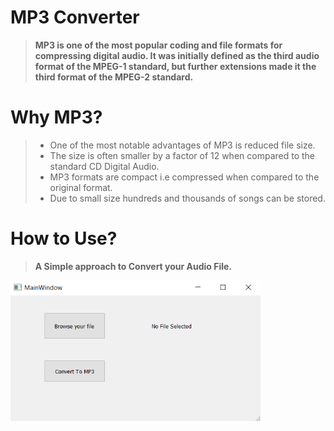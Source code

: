 # MP3 Converter
 
 >  **MP3 is one of the most popular coding and file formats for compressing digital audio. It was initially defined as the third audio format of the MPEG-1 standard, but further extensions made it the third format of the MPEG-2 standard.**    

# Why MP3?

> - One of the most notable advantages of MP3 is reduced file size.  
> - The size is often smaller by a factor of 12 when compared to the standard CD Digital Audio.  
> - MP3 formats are compact i.e compressed when compared to the original format.  
> - Due to small size hundreds and thousands of songs can be stored.

# How to Use?

>  **A Simple approach to Convert your Audio File.**   

<img src = "images/s1.PNG" width = "400">

